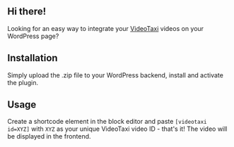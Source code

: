 ## Hi there!
Looking for an easy way to integrate your [VideoTaxi](https:/video.taxi) videos on your WordPress page?

## Installation
Simply upload the .zip file to your WordPress backend, install and activate the plugin.

## Usage
Create a shortcode element in the block editor and paste `[videotaxi id=XYZ]` with `XYZ` as your unique VideoTaxi video ID - that's it! The video will be displayed in the frontend.
